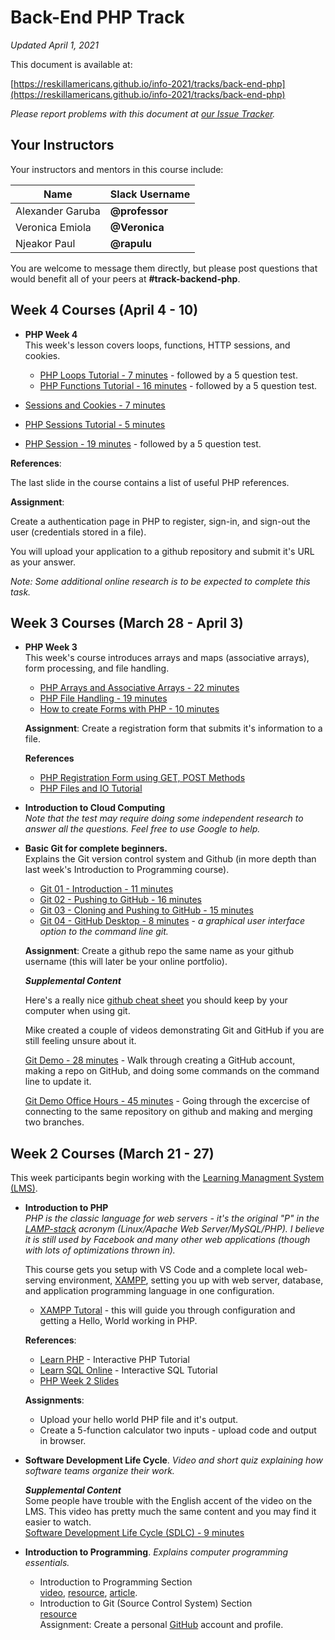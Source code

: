# Back-End PHP Track

*Updated April 1, 2021*

This document is available at:

[https://reskillamericans.github.io/info-2021/tracks/back-end-php](https://reskillamericans.github.io/info-2021/tracks/back-end-php)

*Please report problems with this document at
[our Issue Tracker](https://github.com/reskillamericans/info-2021/issues/new?title=back-end-php:).*

## Your Instructors

Your instructors and mentors in this course include:

<table>
<thead>
<tr>
<th>Name</th>
<th>Slack Username</th>
</tr>
</thead>
<tbody>
<tr>
<td>Alexander Garuba</td>
<td><strong>@professor</strong></td>
</tr>
<tr>
<td>Veronica Emiola</td>
<td><strong>@Veronica</strong></td>
</tr>
<tr>
<td>Njeakor Paul</td>
<td><strong>@rapulu</strong></td>
</tr>
</tbody>
</table>

You are welcome to message them directly, but please post questions that would
benefit all of your peers at **#track-backend-php**.

## Week 4 Courses (April 4 - 10)

- **PHP Week 4**<br>
  This week's lesson covers loops, functions, HTTP sessions, and cookies.

  - [PHP Loops Tutorial - 7 minutes](https://youtu.be/Yt64Pks2ULk) - followed by
    a 5 question test.
  - [PHP Functions Tutorial - 16 minutes](https://youtu.be/HvxQww-7NGA) - followed by
    a 5 question test.
- [Sessions and Cookies - 7 minutes](https://youtu.be/jort8_4U-88)
- [PHP Sessions Tutorial - 5 minutes](https://youtu.be/58_UCvQBz4Y)
- [PHP Session - 19 minutes](https://youtu.be/5NdLgQQLPk4) - followed by
  a 5 question test.

**References**:

The last slide in the course contains a list of useful PHP references.

**Assignment**:

Create a authentication page in PHP to register, sign-in, and
sign-out the user (credentials stored in a file).

You will upload your application to a github repository and submit
it's URL as your answer.

*Note: Some additional online research is to be expected to complete this task.*

## Week 3 Courses (March 28 - April 3)

- **PHP Week 3**<br>
  This week's course introduces arrays and maps (associative arrays), form
  processing, and file handling.

  - [PHP Arrays and Associative Arrays - 22 minutes](https://youtu.be/9ZyA_fTgufk)
  - [PHP File Handling - 19 minutes](https://youtu.be/e7NvwnWaOZw)
  - [How to create Forms with PHP - 10 minutes](https://youtu.be/qUW6GAK6CBA)

  **Assignment**: Create a registration form that submits it's information
  to a file.

  **References**
  - [PHP Registration Form using GET, POST Methods](https://www.guru99.com/php-forms-handling.html)
  - [PHP Files and IO Tutorial](https://www.tutorialspoint.com/php/php_files.htm)

- **Introduction to Cloud Computing**<br>
  *Note that the test may require doing some independent research
  to answer all the questions.  Feel free to use Google to help.*

- **Basic Git for complete beginners.**<br>
  Explains the Git version control system and Github (in more depth
  than last week's Introduction to Programming course).
  - [Git 01 - Introduction - 11 minutes](https://youtu.be/dI_CUlVKrFw)
  - [Git 02 - Pushing to GitHub - 16 minutes](https://youtu.be/0FaJF4t5Kfo)
  - [Git 03 - Cloning and Pushing to GitHub - 15 minutes](https://youtu.be/2chNGl5RGy4)
  - [Git 04 - GitHub Desktop - 8 minutes](https://youtu.be/YUkoy0PlTFQ) - *a graphical user interface option to the command line git.*

  **Assignment**: Create a github repo the same name as your github username (this will later be your online portfolio).

  ***Supplemental Content***

  Here's a really nice [github cheat sheet](../cheat-sheets/github-git-cheat-sheet.pdf) you should keep by your computer when using git.

  Mike created a couple of videos demonstrating Git and GitHub if you are still feeling unsure about it.

  [Git Demo - 28 minutes](https://youtu.be/RjGRfYAesFw) - Walk through creating a GitHub account, making a repo on GitHub, and doing some commands on the command line to update it.

  [Git Demo Office Hours - 45 minutes](https://www.youtube.com/watch?v=7zXiwnwde9g) - Going through the excercise of connecting to the same repository on github and making and merging two branches.

## Week 2 Courses (March 21 - 27)

This week participants begin working with the [Learning Managment System (LMS)](https://reskillamericans.us).

- **Introduction to PHP**<br>
  *PHP is the classic language for web servers - it's the original "P" in the [LAMP-stack](https://phoenixnap.com/kb/what-is-a-lamp-stack) acronym (Linux/Apache Web Server/MySQL/PHP).  I believe it is still
  used by Facebook and many other web applications (though with lots of
  optimizations thrown in).*

  This course gets you setup with VS Code and a complete local web-serving environment, [XAMPP](https://www.apachefriends.org/index.html), setting
  you up with web server, database, and application programming language in one configuration.

  - [XAMPP Tutoral](https://www.ionos.com/digitalguide/server/tools/xampp-tutorial-create-your-own-local-test-server/) - this will guide you through configuration and getting a Hello, World working in PHP.

  **References**:
  - [Learn PHP](https://www.learn-php.org/) - Interactive PHP Tutorial
  - [Learn SQL Online](https://www.learnsqlonline.org/) - Interactive SQL Tutorial
  - [PHP Week 2 Slides](https://docs.google.com/presentation/d/10NKORqHLI6QI0s6F4NLpbODTewm8XGuExzK0y_B5iTM/edit#slide=id.gcb87c471a3_0_25)

  **Assignments**:
  - Upload your hello world PHP file and it's output.
  - Create a 5-function calculator two inputs - upload code and output in browser.

- **Software Development Life Cycle**. *Video and short quiz explaining how software teams organize their work.*

  ***Supplemental Content***<br>
  Some people have trouble with the English accent of the video on the LMS.  This video has pretty much the same content and you may find it easier to watch.<br>
  [Software Development Life Cycle (SDLC) - 9 minutes](https://youtu.be/i-QyW8D3ei0)

- **Introduction to Programming**.  *Explains computer programming essentials.*
  - Introduction to Programming Section<br>
    [video](https://youtu.be/zOjov-2OZ0E), [resource](https://github.com/microsoft/Web-Dev-For-Beginners/tree/main/1-getting-started-lessons/1-intro-to-programming-languages), [article](https://www.freecodecamp.org/news/beginners-roadmap-web-development/).
  - Introduction to Git (Source Control System) Section<br>
    [resource](https://github.com/microsoft/Web-Dev-For-Beginners/tree/main/1-getting-started-lessons/2-github-basics)<br>
  Assignment: Create a personal [GitHub](https://github.com/) account and profile.
